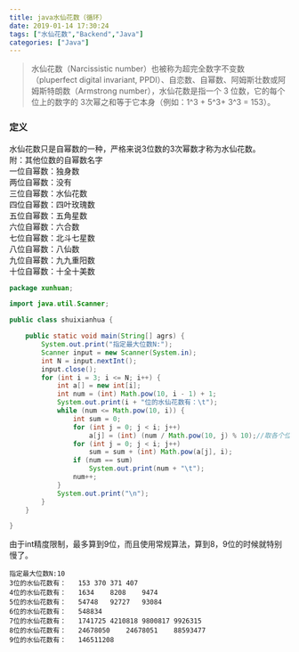 ```yaml
---
title: java水仙花数（循环）
date: 2019-01-14 17:30:24
tags: ["水仙花数","Backend","Java"]
categories: ["Java"]
---
```


> 水仙花数（Narcissistic number）也被称为超完全数字不变数（pluperfect digital invariant, PPDI）、自恋数、自幂数、阿姆斯壮数或阿姆斯特朗数（Armstrong number），水仙花数是指一个 3 位数，它的每个位上的数字的 3次幂之和等于它本身（例如：1^3 + 5^3+ 3^3 = 153）。

<!--more-->
### 定义
水仙花数只是自幂数的一种，严格来说3位数的3次幂数才称为水仙花数。  
附：其他位数的自幂数名字  
一位自幂数：独身数  
两位自幂数：没有  
三位自幂数：水仙花数  
四位自幂数：四叶玫瑰数  
五位自幂数：五角星数  
六位自幂数：六合数  
七位自幂数：北斗七星数  
八位自幂数：八仙数  
九位自幂数：九九重阳数  
十位自幂数：十全十美数  

```java
package xunhuan;

import java.util.Scanner;

public class shuixianhua {

	public static void main(String[] agrs) {
        System.out.print("指定最大位数N:");
        Scanner input = new Scanner(System.in);
        int N = input.nextInt();
        input.close();
        for (int i = 3; i <= N; i++) {
            int a[] = new int[i];
            int num = (int) Math.pow(10, i - 1) + 1;
            System.out.print(i + "位的水仙花数有：\t");
            while (num <= Math.pow(10, i)) {
                int sum = 0;
                for (int j = 0; j < i; j++)
                    a[j] = (int) (num / Math.pow(10, j) % 10);//取各个位的数
                for (int j = 0; j < i; j++) 
                    sum = sum + (int) Math.pow(a[j], i);
                if (num == sum)
                    System.out.print(num + "\t");
                num++;
            }
            System.out.print("\n");
        }
    }

}
```

由于int精度限制，最多算到9位，而且使用常规算法，算到8，9位的时候就特别慢了。
```
指定最大位数N:10
3位的水仙花数有：	153	370	371	407	
4位的水仙花数有：	1634	8208	9474	
5位的水仙花数有：	54748	92727	93084	
6位的水仙花数有：	548834	
7位的水仙花数有：	1741725	4210818	9800817	9926315	
8位的水仙花数有：	24678050	24678051	88593477	
9位的水仙花数有：	146511208
```